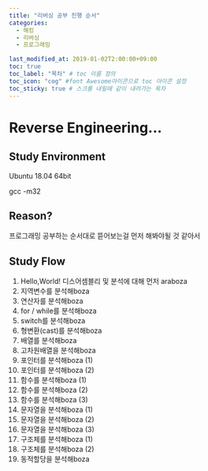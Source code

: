 ```yaml
---
title: "리버싱 공부 진행 순서"
categories: 
  - 해킹
  - 리버싱
  - 프로그래밍

last_modified_at: 2019-01-02T2:00:00+09:00
toc: true
toc_label: "목차" # toc 이름 정의
toc_icon: "cog" #font Awesome아이콘으로 toc 아이콘 설정
toc_sticky: true # 스크롤 내릴때 같이 내려가는 목차
---
```


# Reverse Engineering...

## Study Environment

Ubuntu 18.04 64bit

gcc -m32



## Reason?

프로그래밍 공부하는 순서대로 뜯어보는걸 먼저 해봐야될 것 같아서



## Study Flow

1. Hello,World! 디스어셈블리 및 분석에 대해 먼저 araboza
2. 지역변수를 분석해boza
3. 연산자를 분석해boza
4. for / while를 분석해boza
5. switch를 분석해boza
6. 형변환(cast)를 분석해boza
7. 배열를 분석해boza
8. 고차원배열을 분석해boza
9. 포인터를 분석해boza (1)
10. 포인터를 분석해boza (2)
11. 함수를 분석해boza (1)
12. 함수를 분석해boza (2)
13. 함수를 분석해boza (3)
14. 문자열을 분석해boza (1)
15. 문자열을 분석해boza (2)
16. 문자열을 분석해boza (3)
17. 구조체를 분석해boza (1)
18. 구조체를 분석해boza (2)
19. 동적할당을 분석해boza